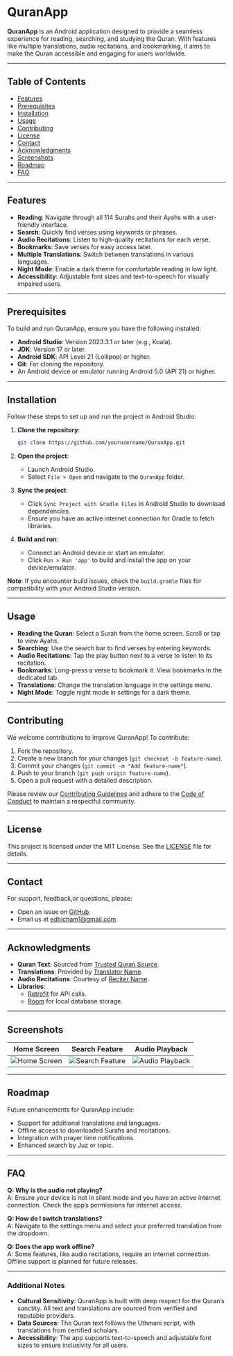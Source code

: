 # QuranApp

**QuranApp** is an Android application designed to provide a seamless experience for reading, searching, and studying the Quran. With features like multiple translations, audio recitations, and bookmarking, it aims to make the Quran accessible and engaging for users worldwide.

---

## Table of Contents

- [Features](#features)
- [Prerequisites](#prerequisites)
- [Installation](#installation)
- [Usage](#usage)
- [Contributing](#contributing)
- [License](#license)
- [Contact](#contact)
- [Acknowledgments](#acknowledgments)
- [Screenshots](#screenshots)
- [Roadmap](#roadmap)
- [FAQ](#faq)

---

## Features

- **Reading**: Navigate through all 114 Surahs and their Ayahs with a user-friendly interface.
- **Search**: Quickly find verses using keywords or phrases.
- **Audio Recitations**: Listen to high-quality recitations for each verse.
- **Bookmarks**: Save verses for easy access later.
- **Multiple Translations**: Switch between translations in various languages.
- **Night Mode**: Enable a dark theme for comfortable reading in low light.
- **Accessibility**: Adjustable font sizes and text-to-speech for visually impaired users.

---

## Prerequisites

To build and run QuranApp, ensure you have the following installed:

- **Android Studio**: Version 2023.3.1 or later (e.g., Koala).
- **JDK**: Version 17 or later.
- **Android SDK**: API Level 21 (Lollipop) or higher.
- **Git**: For cloning the repository.
- An Android device or emulator running Android 5.0 (API 21) or higher.

---

## Installation

Follow these steps to set up and run the project in Android Studio:

1. **Clone the repository**:
   ```bash
   git clone https://github.com/yourusername/QuranApp.git
   ```

2. **Open the project**:
   - Launch Android Studio.
   - Select `File > Open` and navigate to the `QuranApp` folder.

3. **Sync the project**:
   - Click `Sync Project with Gradle Files` in Android Studio to download dependencies.
   - Ensure you have an active internet connection for Gradle to fetch libraries.

4. **Build and run**:
   - Connect an Android device or start an emulator.
   - Click `Run > Run 'app'` to build and install the app on your device/emulator.

**Note**: If you encounter build issues, check the `build.gradle` files for compatibility with your Android Studio version.

---

## Usage

- **Reading the Quran**: Select a Surah from the home screen. Scroll or tap to view Ayahs.
- **Searching**: Use the search bar to find verses by entering keywords.
- **Audio Recitations**: Tap the play button next to a verse to listen to its recitation.
- **Bookmarks**: Long-press a verse to bookmark it. View bookmarks in the dedicated tab.
- **Translations**: Change the translation language in the settings menu.
- **Night Mode**: Toggle night mode in settings for a dark theme.

---

## Contributing

We welcome contributions to improve QuranApp! To contribute:

1. Fork the repository.
2. Create a new branch for your changes (`git checkout -b feature-name`).
3. Commit your changes (`git commit -m "Add feature-name"`).
4. Push to your branch (`git push origin feature-name`).
5. Open a pull request with a detailed description.

Please review our [Contributing Guidelines](CONTRIBUTING.md) and adhere to the [Code of Conduct](CODE_OF_CONDUCT.md) to maintain a respectful community.

---

## License

This project is licensed under the MIT License. See the [LICENSE](LICENSE) file for details.

---

## Contact

For support, feedback,or questions, please:

- Open an issue on [GitHub](https://github.com/Edhic1/QuranApp/issues).
- Email us at edhicham1@gmail.com.

---

## Acknowledgments

- **Quran Text**: Sourced from [Trusted Quran Source](https://example.com).
- **Translations**: Provided by [Translator Name](https://example.com).
- **Audio Recitations**: Courtesy of [Reciter Name](https://example.com).
- **Libraries**:
  - [Retrofit](https://square.github.io/retrofit/) for API calls.
  - [Room](https://developer.android.com/jetpack/androidx/releases/room) for local database storage.

---

## Screenshots

| Home Screen | Search Feature | Audio Playback |
|-------------|----------------|----------------|
| ![Home Screen](screenshots/home.png) | ![Search Feature](screenshots/search.png) | ![Audio Playback](screenshots/audio.png) |

---

## Roadmap

Future enhancements for QuranApp include:

- Support for additional translations and languages.
- Offline access to downloaded Surahs and recitations.
- Integration with prayer time notifications.
- Enhanced search by Juz or topic.

---

## FAQ

**Q: Why is the audio not playing?**  
A: Ensure your device is not in silent mode and you have an active internet connection. Check the app’s permissions for internet access.

**Q: How do I switch translations?**  
A: Navigate to the settings menu and select your preferred translation from the dropdown.

**Q: Does the app work offline?**  
A: Some features, like audio recitations, require an internet connection. Offline support is planned for future releases.

---

### Additional Notes

- **Cultural Sensitivity**: QuranApp is built with deep respect for the Quran’s sanctity. All text and translations are sourced from verified and reputable providers.
- **Data Sources**: The Quran text follows the Uthmani script, with translations from certified scholars.
- **Accessibility**: The app supports text-to-speech and adjustable font sizes to ensure inclusivity for all users.
